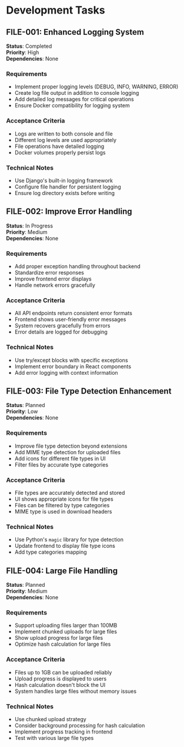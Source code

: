 # Development Tasks

## FILE-001: Enhanced Logging System
**Status**: Completed  
**Priority**: High  
**Dependencies**: None

### Requirements
- Implement proper logging levels (DEBUG, INFO, WARNING, ERROR)
- Create log file output in addition to console logging
- Add detailed log messages for critical operations
- Ensure Docker compatibility for logging system

### Acceptance Criteria
- Logs are written to both console and file
- Different log levels are used appropriately
- File operations have detailed logging
- Docker volumes properly persist logs

### Technical Notes
- Use Django's built-in logging framework
- Configure file handler for persistent logging
- Ensure log directory exists before writing

## FILE-002: Improve Error Handling
**Status**: In Progress  
**Priority**: Medium  
**Dependencies**: None

### Requirements
- Add proper exception handling throughout backend
- Standardize error responses
- Improve frontend error displays
- Handle network errors gracefully

### Acceptance Criteria
- All API endpoints return consistent error formats
- Frontend shows user-friendly error messages
- System recovers gracefully from errors
- Error details are logged for debugging

### Technical Notes
- Use try/except blocks with specific exceptions
- Implement error boundary in React components
- Add error logging with context information

## FILE-003: File Type Detection Enhancement
**Status**: Planned  
**Priority**: Low  
**Dependencies**: None

### Requirements
- Improve file type detection beyond extensions
- Add MIME type detection for uploaded files
- Add icons for different file types in UI
- Filter files by accurate type categories

### Acceptance Criteria
- File types are accurately detected and stored
- UI shows appropriate icons for file types
- Files can be filtered by type categories
- MIME type is used in download headers

### Technical Notes
- Use Python's `magic` library for type detection
- Update frontend to display file type icons
- Add type categories mapping

## FILE-004: Large File Handling
**Status**: Planned  
**Priority**: Medium  
**Dependencies**: None

### Requirements
- Support uploading files larger than 100MB
- Implement chunked uploads for large files
- Show upload progress for large files
- Optimize hash calculation for large files

### Acceptance Criteria
- Files up to 1GB can be uploaded reliably
- Upload progress is displayed to users
- Hash calculation doesn't block the UI
- System handles large files without memory issues

### Technical Notes
- Use chunked upload strategy
- Consider background processing for hash calculation
- Implement progress tracking in frontend
- Test with various large file types 